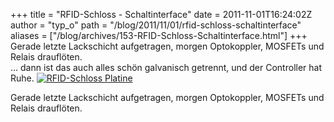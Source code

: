 +++
title = "RFID-Schloss - Schaltinterface"
date = 2011-11-01T16:24:02Z
author = "typ_o"
path = "/blog/2011/11/01/rfid-schloss-schaltinterface"
aliases = ["/blog/archives/153-RFID-Schloss-Schaltinterface.html"]
+++
Gerade letzte Lackschicht aufgetragen, morgen Optokoppler, MOSFETs und
Relais drauflöten.  
... dann ist das auch alles schön galvanisch getrennt, und der
Controller hat Ruhe. [![RFID-Schloss
Platine](/media/IMAG1415.serendipityThumb.jpg)](/media/IMAG1415.jpg)

[](/media/IMAG1415.jpg)

Gerade letzte Lackschicht aufgetragen, morgen Optokoppler, MOSFETs und
Relais drauflöten.
